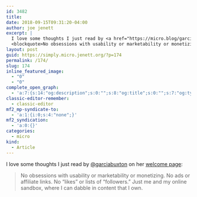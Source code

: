 ```yaml
---
id: 3482
title: 
date: 2018-09-15T09:31:20-04:00
author: joe jenett
excerpt: |
  I love some thoughts I just read by <a href="https://micro.blog/garciabuxton">@garciabuxton</a> on her <a href="http://garciabuxton.com/">welcome page</a>:
  <blockquote>No obsessions with usability or marketability or monetizing. No ads or affiliate links. No “likes” or lists of “followers.” Just me and my online sandbox, where I can dabble in content that I own.</blockquote>
layout: post
guid: https://simply.micro.jenett.org/?p=174
permalink: /174/
slug: 174
inline_featured_image:
  - "0"
  - "0"
complete_open_graph:
  - 'a:7:{s:14:"og:description";s:0:"";s:8:"og:title";s:0:"";s:7:"og:type";s:0:"";s:12:"twitter:card";s:7:"summary";s:15:"twitter:creator";s:0:"";s:19:"twitter:description";s:0:"";s:8:"og:image";s:0:"";}'
classic-editor-remember:
  - classic-editor
mf2_mp-syndicate-to:
  - 'a:1:{i:0;s:4:"none";}'
mf2_syndication:
  - 'a:0:{}'
categories:
  - micro
kind:
  - Article
---
```

I love some thoughts I just read by [@garciabuxton](https://micro.blog/garciabuxton) on her [welcome page](http://garciabuxton.com/):

> No obsessions with usability or marketability or monetizing. No ads or affiliate links. No “likes” or lists of “followers.” Just me and my online sandbox, where I can dabble in content that I own.